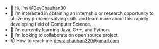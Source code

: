 - 👋 Hi, I’m @DevChauhan30
- 👀 I’m interested in obtaining an internship or research opportunity to utilize my problem-solving skills and learn more about this rapidly developing field of Computer Science. 
- 🌱 I’m currently learning Java, C++, and Python.
- 💞️ I’m looking to collaborate on open source project.
- 📫 How to reach me devrajchauhan320@gmail.com

<!---
DevChauhan30/DevChauhan30 is a ✨ special ✨ repository because its `README.md` (this file) appears on your GitHub profile.
You can click the Preview link to take a look at your changes.
--->
